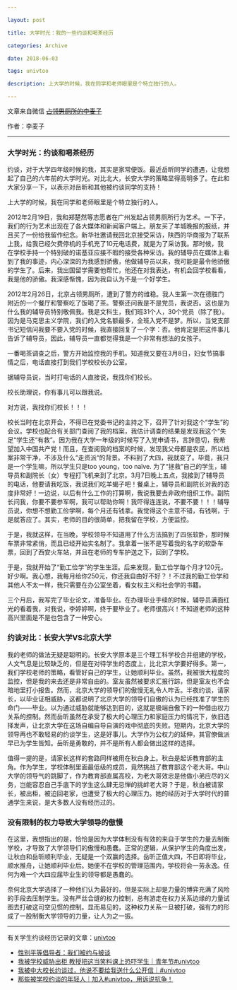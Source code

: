 ```yaml
---

layout: post

title: 大学时光：我的一些约谈和喝茶经历

categories: Archive

date: 2018-06-03

tags: univtoo

description: 上大学的时候，我在同学和老师眼里是个特立独行的人。

---
```


文章来自微信 ~~[占领男厕所的李麦子](https://mp.weixin.qq.com/s/5eQdqLIQob1Vq-knjETktQ)~~

作者：李麦子

---

### 大学时光：约谈和喝茶经历

约谈，对于大学四年级时候的我，其实是家常便饭。最近岳昕同学的遭遇，让我想起了自己的六年前的大学时光。对比北大，长安大学的策略显得高明多了。在此和大家分享一下，以表示对岳昕和其他被约谈同学的支持！

上大学的时候，我在同学和老师眼里是个特立独行的人。

2012年2月19日，我和郑楚然等志愿者在广州发起占领男厕所行为艺术。一下子，我们的行为艺术出现在了各大媒体和新闻客户端上。朋友买了羊城晚报的报纸，并且买了一份给我留作纪念。新华社邀请我回北京接受采访，陕西的华商报为了联系上我，给我已经欠费停机的手机充了10元电话费，就是为了采访我。那时候，我在学校手持一个特别破的诺基亚应接不暇的接受各种采访。我的辅导员在媒体上看到了我的事迹，内心深深的为我感到骄傲，他做辅导员以来，我可能是最令他骄傲的学生了。后来，我出国留学需要他帮忙，他还在对我表达，有机会回学校看看，我是他的骄傲。我深感惭愧，因为我自认为不是一个好学生。

2012年2月26日，北京占领男厕所，遭到了警方的维稳。我人生第一次在德胜门附近的一个餐厅和警察吃了饭喝了茶。警察还问我是不是党员，我说否。这也是为什么我的辅导员特别敬佩我。我是文科生，我们班31个人，30个党员（除了我）。因为是马克思主义学院，我们的入党名额最多，全班入党不是梦。所以，当党支部书记短信问我要不要入党的时候，我直接回复了一个字：否。他肯定是把这件事儿告诉了辅导员，因此，辅导员一直都觉得我是一个非常有想法的女孩子。

一番喝茶调查之后，警方开始监控我的手机。知道我又要在3月8日，妇女节搞事情之后，电话直接打到我们学校校长办公室。

据辅导员说，当时打电话的人直接说，我找你们校长。

校长助理说，你有事儿可以跟我说。

对方说，我找你们校长！！！

校长当时在北京开会，不得已在党委书记的主持之下，召开了针对我这个“学生”的会议。学校也配合有关部门查阅了我的档案，我估计调查的结果是发现我这个“失足“学生还“有救”。因为我在大学一年级的时候写了入党申请书，言辞恳切，我希望加入中国共产党！而且，在查阅我的档案的时候，发现我父母都是农民，所以档案非常干净，不涉及什么“走资派“的背景。不料到了大四，我就变了。毕竟，我只是一个学生嘛，所以学生只是too young，too naïve. 为了“拯救”自己的学生，辅导员和副院长（女）专程打飞机来到了北京。3月7日晚上五点，我接到了辅导员的电话，他要请我吃饭，我说我们吃羊蝎子吧！餐桌上，辅导员和副院长对我的态度非常好！一边说，以后有什么工作的打算啊，我说我要去非政府组织工作。副院长问我，你要不要参军啊，我可以帮助你啊！我吓得连连说，不要不要！！！辅导员说，你想不想勤工俭学啊，每个月还有钱拿。我觉得这个主意不错，有钱啊，于是就答应了。其实，老师的目的很简单，把我留在学校，方便监控。

于是，我就这样，在当晚，学校领导不知道用了什么方法搞到了四张软卧，那时候车票非常紧俏，而且已经开始实名制了。我拿着一张不是写着我的名字的软卧车票，回到了西安火车站，并且在老师的专车护送之下，回到了学校。

于是，我就开始了“勤工俭学”的学生生涯。后来发现，勤工俭学每个月才120元，好少啊。我心想，我每月给你250元，你还我自由好不好？！不过我的勤工俭学和其他人不太一样，我只需要在办公室坐着，看女权主义和社会学的书籍。

三个月后，我写完了毕业论文，准备毕业。在办理毕业手续的时候，辅导员满面红光的看着我，对我说，李婷婷啊，终于要毕业了。老师很高兴！不知道老师的这种高兴里面是不是也包含了一种安心。

### 约谈对比：长安大学VS北京大学

我的老师的做法无疑是聪明的。长安大学原本是三个理工科学校合并组建的学校，人文气息是比较缺乏的，但是在对待学生的态度上，比北京大学要好得多。第一，我们学校老师的策略，看管好自己的学生，让她顺利毕业。虽然，我被很大程度的监控，但是我的来去还是非常自由的。室友虽然被要求汇报行踪，但是室友也不会暗地里打小报告。然而，北京大学的领导们的傲慢无礼令人咋舌。半夜约谈，请家长，以毕业证相威胁，这都说明了北京大学的领导们自傲的认为已经找准了学生的命门——毕业。以为通过威胁就能够达到目的，这就是极端自傲下的一种借由权力关系的控制。然而岳昕虽然在承受了极大的心理压力和家庭压力的情况下，依旧选择发声，让北京大学在这场自编自导自演的戏中彻底的失败。短期内，北京大学的领导再也不敢轻易的约谈学生，这是好事儿。大学作为公权力的延伸，其官僚做派早已为学生皆知。岳昕是勇敢的，并不是所有人都会做出这样的选择。

值得一提的是，请家长这样的套路同样被用在秋白身上。秋白是起诉教育部的主角。作为学生，学校体制里面最低级的成员，竟然挑战了教育部这个老大哥。中山大学的领导气的跳脚了，作为教育部直属高校，为老大哥效忠是他做小弟应尽的义务，岂能容忍自己手底下的学生这么肆无忌惮的挑衅老大哥？于是，秋白被请家长，被出柜，被迫回老家，也遭受了极大的心理压力。她的经历对于大学时代的普通学生来说，是大多数人没有经历过的。

### 没有限制的权力导致大学领导的傲慢

在这里，我想指出的是，恰恰是因为大学体制没有有效的来自于学生的力量去制衡学校，才导致了大学领导们的傲慢和愚蠢。正常的逻辑，从保护学生的角度出发，让秋白和岳昕顺利毕业，无疑是一个双赢的选择。岳昕正值大四，不日即将毕业，顺水推舟，让她顺利毕业后。她便不在学校的管理范围内，学校将会一劳永逸。任何为难一个大四应届毕业生的领导都是愚蠢的。

奈何北京大学选择了一种他们认为最好的，但是实际上却是力量的博弈充满了风险的手段去压制学生。没有严丝合缝的权力控制，总有游走在权力关系边缘的力量试图去打破这司空见惯的控制。显而易见的，这种权力关系一旦被打破，强有力的形成了一股制衡大学领导的力量，让人为之一振。

---

有关学生约谈经历记录的文章：[univtoo](https://terminus2049.github.io/tags.html#univtoo)

- [性别平等倡导者：我们被约与被谈](https://terminus2049.github.io/archive/2018/05/08/gender-equality.html) 
- [我被学校威胁出柜 教授把这当笑料课上恐吓学生｜青年节#univtoo](https://terminus2049.github.io/archive/2018/05/05/Guang-zhou-univtoo.html)
- [我被中大校长约谈过，他说不要给我送什么公开信｜#univtoo](https://terminus2049.github.io/archive/2018/05/05/Sun-Yat-sen-univtoo.html)
- [那些被学校约谈的年轻人｜加入#univtoo，用诉说抗争！](https://terminus2049.github.io/archive/2018/05/05/univtoo.html)
